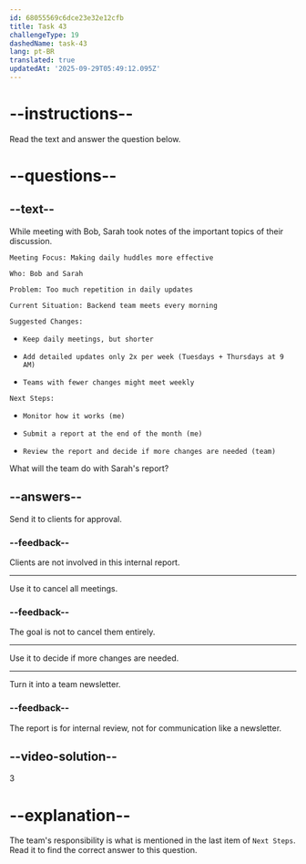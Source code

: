 ```yaml
---
id: 68055569c6dce23e32e12cfb
title: Task 43
challengeType: 19
dashedName: task-43
lang: pt-BR
translated: true
updatedAt: '2025-09-29T05:49:12.095Z'
---
```


<!-- READING -->

# --instructions--

Read the text and answer the question below.

# --questions--

## --text--

While meeting with Bob, Sarah took notes of the important topics of their discussion.

`Meeting Focus: Making daily huddles more effective`

`Who: Bob and Sarah`

`Problem: Too much repetition in daily updates`

`Current Situation: Backend team meets every morning`

`Suggested Changes:`

- `Keep daily meetings, but shorter`

- `Add detailed updates only 2x per week (Tuesdays + Thursdays at 9 AM)`

- `Teams with fewer changes might meet weekly`

`Next Steps:`

- `Monitor how it works (me)`

- `Submit a report at the end of the month (me)`

- `Review the report and decide if more changes are needed (team)`

What will the team do with Sarah's report?

## --answers--

Send it to clients for approval.

### --feedback--

Clients are not involved in this internal report.

---

Use it to cancel all meetings.

### --feedback--

The goal is not to cancel them entirely.

---

Use it to decide if more changes are needed.

---

Turn it into a team newsletter.

### --feedback--

The report is for internal review, not for communication like a newsletter.

## --video-solution--

3

# --explanation--

The team's responsibility is what is mentioned in the last item of `Next Steps`. Read it to find the correct answer to this question.
